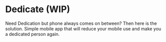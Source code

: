 # Dedicate (WIP)
Need Dedication but phone always comes on between?
Then here is the solution.
Simple mobile app that will reduce your mobile use and make you a dedicated person again.
